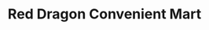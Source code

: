 ---
title: "Red Dragon Convenient Mart"
url: /niles/red-dragon-convenient-mart/
shop: Lebensmittel
---